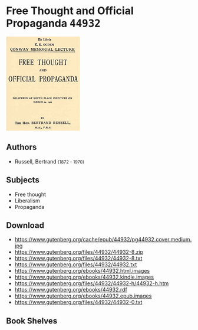 # Free Thought and Official Propaganda <kbd>44932</kbd>

![](./cover.medium.jpg "")

## Authors


 - Russell, Bertrand <small>(1872 - 1970)</small>

## Subjects


 - Free thought
 - Liberalism
 - Propaganda

## Download


 - https://www.gutenberg.org/cache/epub/44932/pg44932.cover.medium.jpg
 - https://www.gutenberg.org/files/44932/44932-8.zip
 - https://www.gutenberg.org/files/44932/44932-8.txt
 - https://www.gutenberg.org/files/44932/44932.txt
 - https://www.gutenberg.org/ebooks/44932.html.images
 - https://www.gutenberg.org/ebooks/44932.kindle.images
 - https://www.gutenberg.org/files/44932/44932-h/44932-h.htm
 - https://www.gutenberg.org/ebooks/44932.rdf
 - https://www.gutenberg.org/ebooks/44932.epub.images
 - https://www.gutenberg.org/files/44932/44932-0.txt

## Book Shelves


